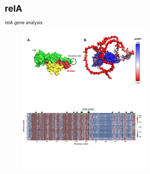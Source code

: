 # relA
relA gene analysis

<div style="display: flex; justify-content: center;">
  <img src="https://github.com/izzetbiophysicist/relA/blob/main/Slide1.PNG" style="width: 80%; max-width: 400px;" />
</div>


<div style="display: flex; justify-content: center;">
  <img src="https://github.com/izzetbiophysicist/relA/blob/main/Slide2.PNG" style="width: 80%; max-width: 400px;" />
</div>
